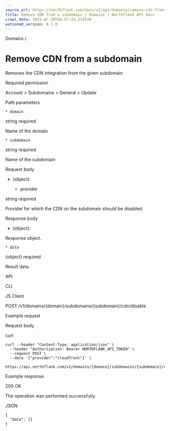 ```yaml
---
source_url: https://northflank.com/docs/v1/api/domains/remove-cdn-from-a-subdomain
title: Remove CDN from a subdomain | Domains | Northflank API docs
crawl_date: 2025-07-29T09:57:24.114540
watsonmd_version: 0.1.0
---
```


Domains / 

# Remove CDN from a subdomain

Removes the CDN integration from the given subdomain

Required permission

Account > Subdomains > General > Update

Path parameters

    * domain

string required

Name of the domain

    * subdomain

string required

Name of the subdomain




Request body

  * {object}

    * provider

string required

Provider for which the CDN on the subdomain should be disabled.




Response body

  * {object}

Response object.

    * data

{object} required

Result data.




API

CLI

JS Client

POST /v1/domains/{domain}/subdomains/{subdomain}/cdn/disable

Example request

Request body

curl
    
    
    curl --header "Content-Type: application/json" \
      --header "Authorization: Bearer NORTHFLANK_API_TOKEN" \
      --request POST \
      --data '{"provider":"cloudfront"}' \
      https://api.northflank.com/v1/domains/{domain}/subdomains/{subdomain}/cdn/disable

Example response

200 OK

The operation was performed successfully.

JSON
    
    
    {
      "data": {}
    }